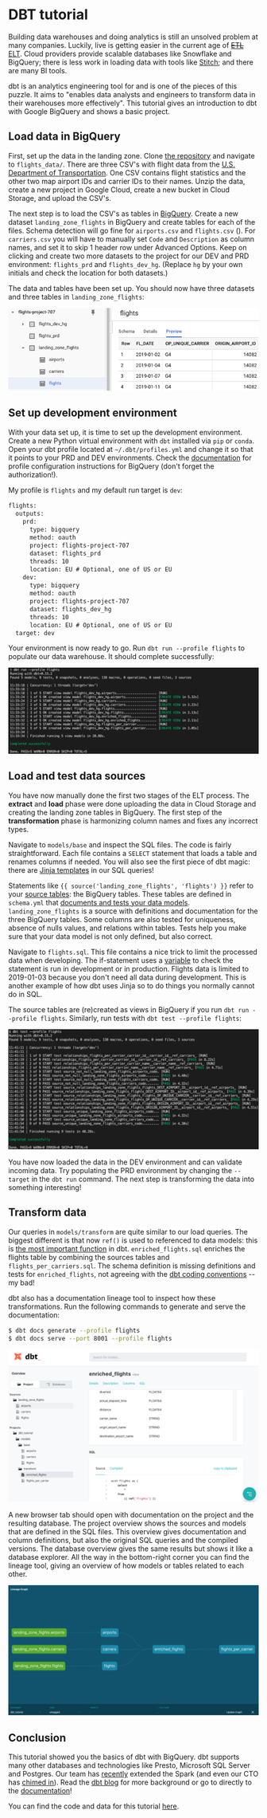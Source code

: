 # DBT tutorial

Building data warehouses and doing analytics is still an unsolved problem at many companies.
Luckily, live is getting easier in the current age of [~~ETL~~ ELT](https://www.guru99.com/etl-vs-elt.html).
Cloud providers provide scalable databases like Snowflake and BigQuery; there is less work in loading data with tools like [Stitch](http://stitchdata.com/); and there are many BI tools.

dbt is an analytics engineering tool for and is one of the pieces of this puzzle.
It aims to "enables data analysts and engineers to transform data in their warehouses more effectively".
This tutorial gives an introduction to dbt with Google BigQuery and shows a basic project.


## Load data in BigQuery

First, set up the data in the landing zone. 
Clone [the repository](https://github.com/hgrif/dbt_tutorial) and navigate to `flights_data/`.
There are three CSV's with flight data from the [U.S. Department of Transportation](https://www.transtats.bts.gov/DL_SelectFields.asp?Table_ID=236).
One CSV contains flight statistics and the other two map airport IDs and carrier IDs to their names.
Unzip the data, create a new project in Google Cloud, create a new bucket in Cloud Storage, and upload the CSV's.

The next step is to load the CSV's as tables in [BigQuery](https://cloud.google.com/bigquery/docs/loading-data-cloud-storage-csv).
Create a new dataset `landing_zone_flights` in BigQuery and create tables for each of the files.
Schema detection will go fine for `airports.csv` and `flights.csv` ().
For `carriers.csv` you will have to manually set `Code` and `Description` as column names, and set it to skip 1 header row under Advanced Options.
Keep on clicking and create two more datasets to the project for our DEV and PRD environment: `flights_prd` and `flights_dev_hg`.
(Replace `hg` by your own initials and check the location for both datasets.)

The data and tables have been set up.
You should now have three datasets and three tables in `landing_zone_flights`:

![](images/big_query_landing_zone.png)


## Set up development environment

With your data set up, it is time to set up the development environment.
Create a new Python virtual environment with `dbt` installed via `pip` or `conda`.
Open your dbt profile located at `~/.dbt/profiles.yml` and change it so that it points to your PRD and DEV environments.
Check the [documentation](https://docs.getdbt.com/docs/profile-bigquery) for profile configuration instructions for BigQuery (don't forget the authorization!).

My profile is `flights` and my default run target is `dev`:

```
flights:
  outputs:
    prd:
      type: bigquery
      method: oauth
      project: flights-project-707
      dataset: flights_prd
      threads: 10
      location: EU # Optional, one of US or EU
    dev:
      type: bigquery
      method: oauth
      project: flights-project-707
      dataset: flights_dev_hg
      threads: 10
      location: EU # Optional, one of US or EU
  target: dev
```

Your environment is now ready to go.
Run `dbt run --profile flights` to populate our data warehouse.
It should complete successfully:

![](images/dbt_run.png)


## Load and test data sources

You have now manually done the first two stages of the ELT process.
The **extract** and **load** phase were done uploading the data in Cloud Storage and creating the landing zone tables in BigQuery.
The first step of the **transformation** phase is harmonizing column names and fixes any incorrect types.

Navigate to `models/base` and inspect the SQL files.
The code is fairly straightforward.
Each file contains a `SELECT` statement that loads a table and renames columns if needed. 
You will also see the first piece of dbt magic: there are [Jinja templates](https://docs.getdbt.com/docs/getting-started-with-jinja) in our SQL queries!

Statements like `{{ source('landing_zone_flights', 'flights') }}` refer to your [source tables](https://docs.getdbt.com/docs/using-sources): the BigQuery tables.
These tables are defined in `schema.yml` that [documents and tests your data models](https://docs.getdbt.com/docs/schemayml-files).
`landing_zone_flights` is a source with definitions and documentation for the three BigQuery tables.
Some columns are also tested for uniqueness, absence of nulls values, and relations within tables.
Tests help you make sure that your data model is not only defined, but also correct.

Navigate to `flights.sql`.
This file contains a nice trick to limit the processed data when developing.
The if-statement uses a [variable](https://docs.getdbt.com/docs/using-variables) to check the statement is run in development or in production. 
Flights data is limited to 2019-01-03 because you don't need all data during development.
This is another example of how dbt uses Jinja so to do things you normally cannot do in SQL.

The source tables are (re)created as views in BigQuery if you run `dbt run --profile flights`.
Similarly, run tests with `dbt test --profile flights`:

![](images/dbt_test.png)

You have now loaded the data in the DEV environment and can validate incoming data.
Try populating the PRD environment by changing the `--target` in the `dbt run` command.
The next step is transforming the data into something interesting!


## Transform data

Our queries in `models/transform` are quite similar to our load queries.
The biggest different is that now `ref()` is used to referenced to data models: this is [the most important function](https://docs.getdbt.com/docs/ref) in dbt.
`enriched_flights.sql` enriches the flights table by combining the sources tables and `flights_per_carriers.sql`.
The schema definition is missing definitions and tests for `enriched_flights`, not agreeing with the [dbt coding conventions](https://github.com/fishtown-analytics/corp/blob/master/dbt_coding_conventions.md) -- my bad!

dbt also has a documentation lineage tool to inspect how these transformations.
Run the following commands to generate and serve the documentation:

```sh
$ dbt docs generate --profile flights
$ dbt docs serve --port 8001 --profile flights
```

![](images/dbt_documentation.png)

A new browser tab should open with documentation on the project and the resulting database.
The project overview shows the sources and models that are defined in the SQL files.
This overview gives documentation and column definitions, but also the original SQL queries and the compiled versions.
The database overview gives the same results but shows it like a database explorer.
All the way in the bottom-right corner you can find the lineage tool, giving an overview of how models or tables related to each other. 

![](images/dbt_lineage.png)


## Conclusion

This tutorial showed you the basics of dbt with BigQuery.
dbt supports many other databases and technologies like Presto, Microsoft SQL Server and Postgres.
Our team has [recently](https://godatadriven.com/blog/godatadriven-open-source-contribution-for-q4-2019/) extended the Spark (and even our CTO has [chimed in](https://github.com/fishtown-analytics/dbt-spark/pull/43)).
Read the [dbt blog](https://blog.getdbt.com/what--exactly--is-dbt-/) for more background or go to directly to the [documentation](https://docs.getdbt.com/docs/documentation)!

You can find the code and data for this tutorial [here](https://github.com/hgrif/dbt_tutorial).
